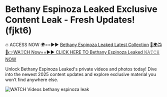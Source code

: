# Bethany Espinoza Leaked Exclusive Content Leak - Fresh Updates! (fjkt6)

🔥 ACCESS NOW 🌍==►► <a href="https://tinyurl.com/3fjeunct" rel="nofollow">Bethany Espinoza Leaked Latest Collection</a></h3>
[🔴🌍📺📱👉WA𝚃CH Now==►► CLICK HERE TO Bethany Espinoza Leaked 𝚆𝙰𝚃𝙲𝙷 NOW](https://tinyurl.com/3fjeunct)

Unlock Bethany Espinoza Leaked's private videos and photos today! Dive into the newest 2025 content updates and explore exclusive material you won’t find anywhere else.


<a href="https://tinyurl.com/3fjeunct" rel="nofollow" data-target="animated-image.originalLink"><img src="https://camo.githubusercontent.com/8a4f000d20f83aca3bf7ec5f350d767afa0574a8a352519fd8cfa583a6f93a33/68747470733a2f2f692e696d6775722e636f6d2f644a486b345a712e676966" alt="WATCH Videos" data-canonical-src="https://i.imgur.com/dJHk4Zq.gif" style="max-width: 100%; display: inline-block;" data-target="animated-image.originalImage"></a>
bethany espinoza leak
